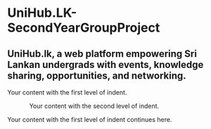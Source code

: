 # UniHub.LK-SecondYearGroupProject
UniHub.lk, a web platform empowering Sri Lankan undergrads with events, knowledge sharing, opportunities, and networking.
---

<div style="margin-right: 20px;">

Your content with the first level of indent.

<div style="margin-left: 50px;">

Your content with the second level of indent.

</div>

Your content with the first level of indent continues here.

</div>


